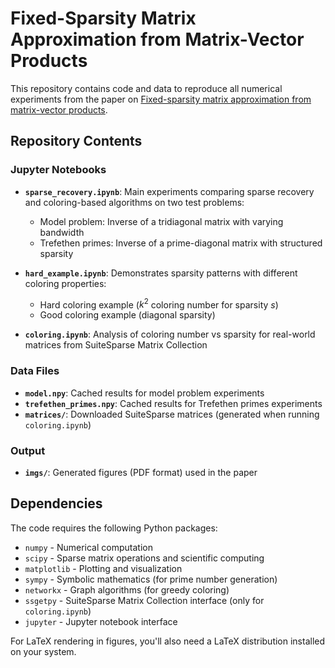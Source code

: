 # Fixed-Sparsity Matrix Approximation from Matrix-Vector Products

This repository contains code and data to reproduce all numerical experiments from the paper on [Fixed-sparsity matrix approximation from matrix-vector products](https://arxiv.org/abs/2402.09379).

## Repository Contents

### Jupyter Notebooks
- **`sparse_recovery.ipynb`**: Main experiments comparing sparse recovery and coloring-based algorithms on two test problems:
  - Model problem: Inverse of a tridiagonal matrix with varying bandwidth
  - Trefethen primes: Inverse of a prime-diagonal matrix with structured sparsity

- **`hard_example.ipynb`**: Demonstrates sparsity patterns with different coloring properties:
  - Hard coloring example ($k^2$ coloring number for sparsity $s$)
  - Good coloring example (diagonal sparsity)

- **`coloring.ipynb`**: Analysis of coloring number vs sparsity for real-world matrices from SuiteSparse Matrix Collection

### Data Files
- **`model.npy`**: Cached results for model problem experiments
- **`trefethen_primes.npy`**: Cached results for Trefethen primes experiments
- **`matrices/`**: Downloaded SuiteSparse matrices (generated when running `coloring.ipynb`)

### Output
- **`imgs/`**: Generated figures (PDF format) used in the paper

## Dependencies

The code requires the following Python packages:
- `numpy` - Numerical computation
- `scipy` - Sparse matrix operations and scientific computing
- `matplotlib` - Plotting and visualization
- `sympy` - Symbolic mathematics (for prime number generation)
- `networkx` - Graph algorithms (for greedy coloring)
- `ssgetpy` - SuiteSparse Matrix Collection interface (only for `coloring.ipynb`)
- `jupyter` - Jupyter notebook interface

For LaTeX rendering in figures, you'll also need a LaTeX distribution installed on your system.
